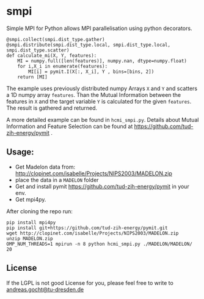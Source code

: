 # smpi


Simple MPI for Python allows MPI parallelisation using python decorators.

```
@smpi.collect(smpi.dist_type.gather)
@smpi.distribute(smpi.dist_type.local, smpi.dist_type.local, smpi.dist_type.scatter)
def calculate_mi(X, Y, features):
    MI = numpy.full([len(features)], numpy.nan, dtype=numpy.float)
    for i,X_i in enumerate(features):
        MI[i] = pymit.I(X[:, X_i], Y , bins=[bins, 2])
    return [MI]
```

The example uses previously distributed numpy Arrays `X` and `Y` and scatters a 1D numpy array `features`.
Than the Mutual Information between the features in `X` and the target variable `Y` is calculated for the given `features`.
The result is gathered and returned.

A more detailed example can be found in `hcmi_smpi.py`.
Details about Mutual Information and Feature Selection can be found at https://github.com/tud-zih-energy/pymit .


## Usage:

* Get Madelon data from: http://clopinet.com/isabelle/Projects/NIPS2003/MADELON.zip
* place the data in a `MADELON` folder
* Get and install pymit https://github.com/tud-zih-energy/pymit in your env.
* Get mpi4py.

After cloning the repo run:
```
pip install mpi4py
pip install git+https://github.com/tud-zih-energy/pymit.git
wget http://clopinet.com/isabelle/Projects/NIPS2003/MADELON.zip
unzip MADELON.zip
OMP_NUM_THREADS=1 mpirun -n 8 python hcmi_smpi.py ./MADELON/MADELON/ 20
```

## License

If the LGPL is not good License for you, please feel free to write to andreas.gocht@tu-dresden.de
